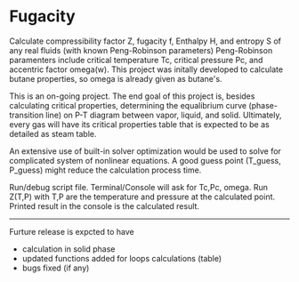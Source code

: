 # Fugacity
Calculate compressibility factor Z, fugacity f, Enthalpy H, and entropy S of any real fluids (with known Peng-Robinson parameters)
Peng-Robinson paramenters include critical temperature Tc, critical pressure Pc, and accentric factor omega(w). This project was initally developed to calculate butane properties, so omega is already given as butane's. 

This is an on-going project. The end goal of this project is, besides calculating critical properties, determining the equalibrium curve (phase-transition line) on P-T diagram between vapor, liquid, and solid. 
Ultimately, every gas will have its critical properties table that is expected to be as detailed as steam table.

An extensive use of built-in solver optimization would be used to solve for complicated system of nonlinear equations. A good guess point (T_guess, P_guess) might reduce the calculation process time.


Run/debug script file. Terminal/Console will ask for Tc,Pc, omega. 
Run Z(T,P) with T,P are the temperature and pressure at the calculated point. Printed result in the console is the calculated result.

---
Furture release is expcted to have
- calculation in solid phase
- updated functions added for loops calculations (table)
- bugs fixed (if any)
